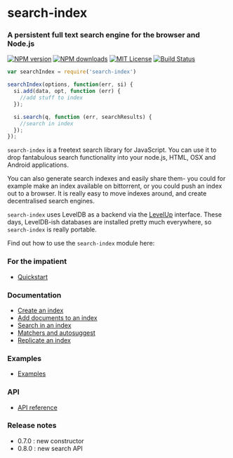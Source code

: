 # search-index
### A persistent full text search engine for the browser and Node.js
[![NPM version][npm-version-image]][npm-url] [![NPM downloads][npm-downloads-image]][npm-url] [![MIT License][license-image]][license-url] [![Build Status][travis-image]][travis-url]

```javascript
var searchIndex = require('search-index')

searchIndex(options, function(err, si) {
  si.add(data, opt, function (err) {
    //add stuff to index
  });

  si.search(q, function (err, searchResults) {
    //search in index
  });
});
```

`search-index` is a freetext search library for JavaScript. You can use it to drop fantabulous search functionality into your node.js, HTML, OSX and Android applications.

You can also generate search indexes and easily share them- you could for example make an index available on bittorrent, or you could push an index out to a browser. It is really easy to move indexes around, and create decentralised search engines.

`search-index` uses LevelDB as a backend via the [LevelUp](https://github.com/Level/levelup) interface. These days, LevelDB-ish databases are installed pretty much everywhere, so `search-index` is really portable.

Find out how to use the `search-index` module here:

### For the impatient
 * [Quickstart](./doc/quickstart.md)

### Documentation
 * [Create an index](./doc/create.md)
 * [Add documents to an index](./doc/add.md)
 * [Search in an index](./doc/search.md)
 * [Matchers and autosuggest](./doc/autosuggest.md)
 * [Replicate an index](./doc/replicate.md)

### Examples
 * [Examples](doc/EXAMPLES.md)

### API

 * [API reference](./doc/API.md)

[license-image]: http://img.shields.io/badge/license-MIT-blue.svg?style=flat
[license-url]: LICENSE

[npm-url]: https://npmjs.org/package/search-index
[npm-version-image]: http://img.shields.io/npm/v/search-index.svg?style=flat
[npm-downloads-image]: http://img.shields.io/npm/dm/search-index.svg?style=flat

[travis-url]: http://travis-ci.org/fergiemcdowall/search-index
[travis-image]: http://img.shields.io/travis/fergiemcdowall/search-index.svg?style=flat

### Release notes

* 0.7.0 : new constructor
* 0.8.0 : new search API
